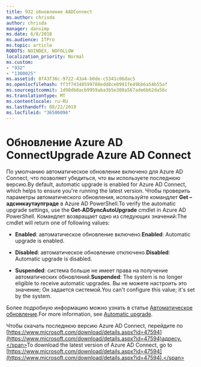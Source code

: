 ```yaml
---
title: 932 обновление AADConnect
ms.author: chrisda
author: chrisda
manager: dansimp
ms.date: 6/8/2018
ms.audience: ITPro
ms.topic: article
ROBOTS: NOINDEX, NOFOLLOW
localization_priority: Normal
ms.custom:
- "932"
- "1300025"
ms.assetid: 8f43f36c-9722-43a4-b0de-c5341c06dac5
ms.openlocfilehash: ff3f74348599788edd8ce0991fe49bb6a54b55af
ms.sourcegitcommit: 1d98db8acb9959aba3b5e308a567ade6b62da56c
ms.translationtype: MT
ms.contentlocale: ru-RU
ms.lasthandoff: 08/22/2019
ms.locfileid: "36506096"
---
```

# <a name="upgrade-azure-ad-connect"></a><span data-ttu-id="7e115-102">Обновление Azure AD Connect</span><span class="sxs-lookup"><span data-stu-id="7e115-102">Upgrade Azure AD Connect</span></span>

<span data-ttu-id="7e115-103">По умолчанию автоматическое обновление включено для Azure AD Connect, что позволяет убедиться, что вы используете последнюю версию.</span><span class="sxs-lookup"><span data-stu-id="7e115-103">By default, automatic upgrade is enabled for Azure AD Connect, which helps to ensure you're running the latest version.</span></span> <span data-ttu-id="7e115-104">Чтобы проверить параметры автоматического обновления, используйте командлет **Get – адсинкаутаупграде** в Azure AD PowerShell.</span><span class="sxs-lookup"><span data-stu-id="7e115-104">To verify the automatic upgrade settings, use the **Get-ADSyncAutoUpgrade** cmdlet in Azure AD PowerShell.</span></span> <span data-ttu-id="7e115-105">Командлет возвращает одно из следующих значений:</span><span class="sxs-lookup"><span data-stu-id="7e115-105">The cmdlet will return one of following values:</span></span>

- <span data-ttu-id="7e115-106">**Enabled**: автоматическое обновление включено.</span><span class="sxs-lookup"><span data-stu-id="7e115-106">**Enabled**: Automatic upgrade is enabled.</span></span>

- <span data-ttu-id="7e115-107">**Disabled**: автоматическое обновление отключено.</span><span class="sxs-lookup"><span data-stu-id="7e115-107">**Disabled**: Automatic upgrade is disabled.</span></span>

- <span data-ttu-id="7e115-108">**Suspended**: система больше не имеет права на получение автоматических обновлений.</span><span class="sxs-lookup"><span data-stu-id="7e115-108">**Suspended**: The system is no longer eligible to receive automatic upgrades.</span></span> <span data-ttu-id="7e115-109">Вы не можете настроить это значение; Он задается системой.</span><span class="sxs-lookup"><span data-stu-id="7e115-109">You can't configure this value; it's set by the system.</span></span>

<span data-ttu-id="7e115-110">Более подробную информацию можно узнать в статье [Автоматическое обновление](https://docs.microsoft.com/azure/active-directory/connect/active-directory-aadconnect-feature-automatic-upgrade).</span><span class="sxs-lookup"><span data-stu-id="7e115-110">For more information, see [Automatic upgrade](https://docs.microsoft.com/azure/active-directory/connect/active-directory-aadconnect-feature-automatic-upgrade).</span></span>

<span data-ttu-id="7e115-111">Чтобы скачать последнюю версию Azure AD Connect, перейдите по [https://www.microsoft.com/download/details.aspx?id=47594](https://www.microsoft.com/download/details.aspx?id=47594)адресу.</span><span class="sxs-lookup"><span data-stu-id="7e115-111">To download the latest version of Azure AD Connect, go to [https://www.microsoft.com/download/details.aspx?id=47594](https://www.microsoft.com/download/details.aspx?id=47594).</span></span>

